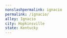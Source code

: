 ```yaml
---
﻿nonslashpermalink: ignacio
permalink: /ignacio/
alley: Ignacio
city: Hopkinsville
state: Kentucky
---
```

